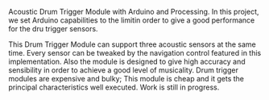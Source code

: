 Acoustic Drum Trigger Module with Arduino and Processing.
In this project, we set Arduino capabilities to the limitin order to give a good performance for the dru trigger sensors.

This Drum Trigger Module can support three acoustic sensors at the same time. Every sensor can be tweaked by the navigation control featured in this implementation. Also the module is designed to give high accuracy and sensibility in order to achieve a good level of musicality. Drum trigger modules are expensive and bulky; This module is cheap and it gets the principal characteristics well executed. Work is still in progress. 
